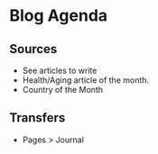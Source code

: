 # Blog Agenda

## Sources

* See articles to write
* Health/Aging article of the month.
* Country of the Month

## Transfers

* Pages > Journal
